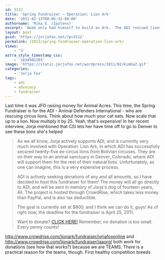 ```yaml
---
id: 3112
title: 'Spring Fundraiser — Operation: Lion Ark'
date: '2011-02-13T08:06:32-08:00'
authorname: 'Mika E. (Ipstenu)'
excerpt: 'Noah only had himself to build an Ark.  The ADI rescued lions have all of us! Join JFO and JAA in raising $800 by April 25th for the rescued circus lions.'
layout: post
guid: 'https://jorjafox.net/?p=3112'
permalink: /2011/spring-fundraiser-operation-lion-ark/
Views:
    - '3'
astra_style_timestamp_css:
    - '1634501203'
image: 'https://static.jorjafox.net/wordpress/2011/02/kimba2.gif'
categories:
    - 'Jorja Fox'
tags:
    - adi
    - advocacy
    - fundraiser
---
```


Last time it was JFO raising money for Animal Acres.  This time, the Spring Fundraiser is for the ADI - Animal Defenders International - who are rescuing circus lions.  Think about how much your cat eats.  Now scale that up to a lion.  Now multiply it by 25.  Yeah, that's expensive!  In her recent interview, Jorja mentioned that CSI lets her have time off to go to Denver to see these lions she's helped

<blockquote>As we all know, Jorja actively supports ADI, and is currently very much involved with Operation: Lion Ark, in which ADI has successfully secured twenty-five ex-circus lions from Bolivian circuses. They are on their way to an animal sanctuary in Denver, Colorado, where ADI will support them for the rest of their natural lives. Unfortunately, as one can imagine, this is a very expensive process.

ADI is actively seeking donations of any and all amounts, so I have decided to host this fundraiser for them! The money will all go directly to ADI, and will be sent in memory of Jorja's dog of fourteen years, Ali. The project is hosted through CrowdRise, which takes less money than PayPal, and is also tax deductible.

The goal is currently set at $800, and I think we can do it, guys! As of right now, the deadline for the fundraiser is April 25, 2011.

Want to donate? <a href="http://www.crowdrise.com/lionark/fundraiser/jaaorg/">CLICK HERE!</a> Remember, no donation is too small. Every penny counts!
</blockquote>

<a href="http://www.crowdrise.com/lionark/fundraiser/jorjafoxonline">http://www.crowdrise.com/lionark/fundraiser/jorjafoxonline</a> and <a href="http://www.crowdrise.com/lionark/fundraiser/jaaorg/">http://www.crowdrise.com/lionark/fundraiser/jaaorg/</a> both work for donations (see how that works?) because we are TEAMS. There is a practical reason for the teams, though.  First healthy competition breeds


